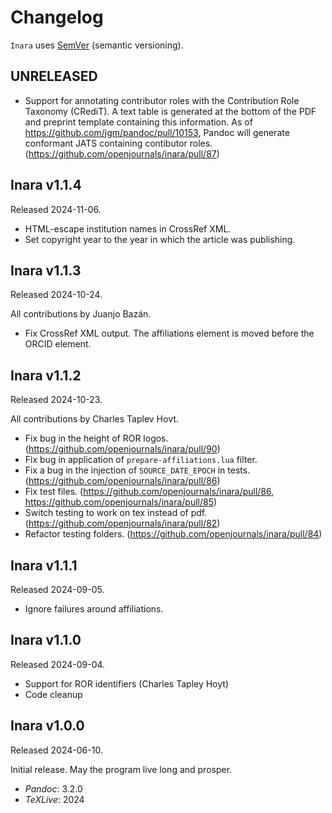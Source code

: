 # Changelog

`Inara` uses [SemVer][] (semantic versioning).

## UNRELEASED

- Support for annotating contributor roles with the Contribution Role Taxonomy (CRediT).
  A text table is generated at the bottom of the PDF and preprint template containing
  this information. As of https://github.com/jgm/pandoc/pull/10153, Pandoc will generate
  conformant JATS containing contibutor roles. (https://github.com/openjournals/inara/pull/87)

## Inara v1.1.4

Released 2024-11-06.

- HTML-escape institution names in CrossRef XML.
- Set copyright year to the year in which the article was
  publishing.

## Inara v1.1.3

Released 2024-10-24.

All contributions by Juanjo Bazán.

- Fix CrossRef XML output. The affiliations element is moved
  before the ORCID element.

## Inara v1.1.2

Released 2024-10-23.

All contributions by Charles Taplev Hovt.

- Fix bug in the height of ROR logos.
  (https://github.com/openjournals/inara/pull/90)
- Fix bug in application of `prepare-affiliations.lua` filter.
- Fix a bug in the injection of `SOURCE_DATE_EPOCH` in tests.
  (https://github.com/openjournals/inara/pull/86)
- Fix test files. (https://github.com/openjournals/inara/pull/86,
  https://github.com/openjournals/inara/pull/85)
- Switch testing to work on tex instead of pdf.
  (https://github.com/openjournals/inara/pull/82)
- Refactor testing folders.
  (https://github.com/openjournals/inara/pull/84)

## Inara v1.1.1

Released 2024-09-05.

- Ignore failures around affiliations.

## Inara v1.1.0

Released 2024-09-04.

- Support for ROR identifiers (Charles Tapley Hoyt)
- Code cleanup

## Inara v1.0.0

Released 2024-06-10.

Initial release. May the program live long and prosper.

- *Pandoc*: 3.2.0
- *TeXLive*: 2024

[SemVer]: https://semver.org
